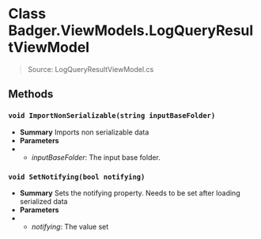 # Class Badger.ViewModels.LogQueryResultViewModel
> Source: LogQueryResultViewModel.cs
## Methods
### ``void ImportNonSerializable(string inputBaseFolder)``
* **Summary**
  Imports non serializable data
* **Parameters**
* * _inputBaseFolder_: The input base folder.
### ``void SetNotifying(bool notifying)``
* **Summary**
  Sets the notifying property. Needs to be set after loading serialized data
* **Parameters**
* * _notifying_: The value set
